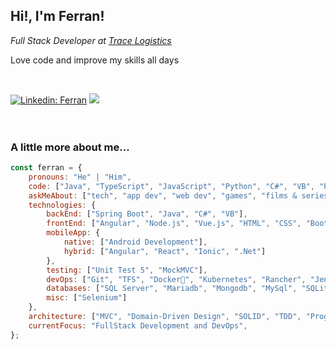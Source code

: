 <h2>Hi!, I'm Ferran!</h2>
<p><em>Full Stack Developer at <a href="https://es.linkedin.com/company/trace-logistics-fluidra">Trace Logistics</a>
</em></p>

<p>Love code and improve my skills all days</p>

<br/>

[![Linkedin: Ferran](https://img.shields.io/badge/-Ferran-blue?style=flat-square&logo=Linkedin&logoColor=white&link=https://es.linkedin.com/in/ferran-hern%C3%A1ndez-510642187/)](https://es.linkedin.com/in/ferran-hern%C3%A1ndez-510642187/)
![](https://visitor-badge.glitch.me/badge?page_id=ferranv3-ferranv3)
<br/>
<br/>
<br/>
### A little more about me...  

```javascript
const ferran = {
    pronouns: "He" | "Him",
    code: ["Java", "TypeScript", "JavaScript", "Python", "C#", "VB", "PHP"],
    askMeAbout: ["tech", "app dev", "web dev", "games", "films & series"],
    technologies: {
        backEnd: ["Spring Boot", "Java", "C#", "VB"],
        frontEnd: ["Angular", "Node.js", "Vue.js", "HTML", "CSS", "Bootstrap", "C#", "VB"],
        mobileApp: {
            native: ["Android Development"],
            hybrid: ["Angular", "React", "Ionic", ".Net"]
        },
        testing: ["Unit Test 5", "MockMVC"],
        devOps: ["Git", "TFS", "Docker🐳", "Kubernetes", "Rancher", "Jenkins", "Apache Tomcat", "WildFly", "Virtual machines", "Nginx"],
        databases: ["SQL Server", "Mariadb", "Mongodb", "MySql", "SQLite", "Firebase", "SalesForce"],
        misc: ["Selenium"]
    },
    architecture: ["MVC", "Domain-Driven Design", "SOLID", "TDD", "Progressive web applications", "Single and complex page applications"],
    currentFocus: "FullStack Development and DevOps",
};
```
